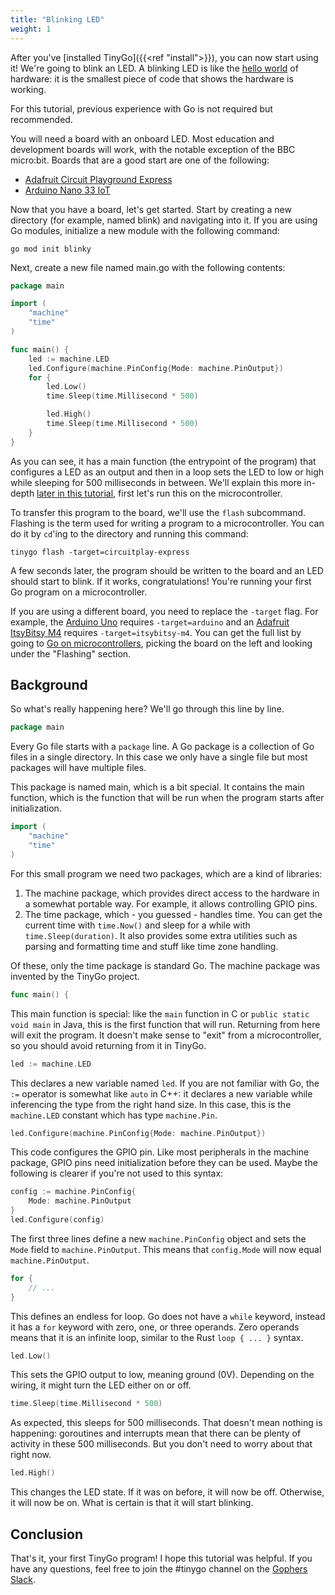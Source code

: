```yaml
---
title: "Blinking LED"
weight: 1
---
```


After you've [installed TinyGo]({{<ref "install">}}), you can now start using it! We're going to blink an LED. A blinking LED is like the [hello world](https://en.wikipedia.org/wiki/%22Hello,_World!%22_program) of hardware: it is the smallest piece of code that shows the hardware is working.

For this tutorial, previous experience with Go is not required but recommended.

You will need a board with an onboard LED. Most education and development boards will work, with the notable exception of the BBC micro:bit. Boards that are a good start are one of the following:

  - [Adafruit Circuit Playground Express](../../reference/microcontrollers/circuit-playground-express/)
  - [Arduino Nano 33 IoT](../../reference/microcontrollers/arduino-nano33-iot/)

Now that you have a board, let's get started. Start by creating a new directory (for example, named blink) and navigating into it. If you are using Go modules, initialize a new module with the following command:

    go mod init blinky

Next, create a new file named main.go with the following contents:

```go
package main

import (
    "machine"
    "time"
)

func main() {
    led := machine.LED
    led.Configure(machine.PinConfig{Mode: machine.PinOutput})
    for {
        led.Low()
        time.Sleep(time.Millisecond * 500)

        led.High()
        time.Sleep(time.Millisecond * 500)
    }
}
```

As you can see, it has a main function (the entrypoint of the program) that configures a LED as an output and then in a loop sets the LED to low or high while sleeping for 500 milliseconds in between. We'll explain this more in-depth [later in this tutorial](#background), first let's run this on the microcontroller.

To transfer this program to the board, we'll use the `flash` subcommand. Flashing is the term used for writing a program to a microcontroller. You can do it by `cd`'ing to the directory and running this command:

    tinygo flash -target=circuitplay-express

A few seconds later, the program should be written to the board and an LED should start to blink. If it works, congratulations! You're running your first Go program on a microcontroller.

If you are using a different board, you need to replace the `-target` flag. For example, the [Arduino Uno](../../reference/microcontrollers/arduino-uno/) requires `-target=arduino` and an [Adafruit ItsyBitsy M4](../../reference/microcontrollers/itsybitsy-m4/) requires `-target=itsybitsy-m4`. You can get the full list by going to [Go on microcontrollers](../../reference/microcontrollers/), picking the board on the left and looking under the "Flashing" section.

## Background

So what's really happening here? We'll go through this line by line.

```go
package main
```

Every Go file starts with a `package` line. A Go package is a collection of Go files in a single directory. In this case we only have a single file but most packages will have multiple files.

This package is named main, which is a bit special. It contains the main function, which is the function that will be run when the program starts after initialization.

```go
import (
    "machine"
    "time"
)
```

For this small program we need two packages, which are a kind of libraries:

 1. The machine package, which provides direct access to the hardware in a somewhat portable way. For example, it allows controlling GPIO pins.
 2. The time package, which - you guessed - handles time. You can get the current time with `time.Now()` and sleep for a while with `time.Sleep(duration)`. It also provides some extra utilities such as parsing and formatting time and stuff like time zone handling.

Of these, only the time package is standard Go. The machine package was invented by the TinyGo project.

```go
func main() {
```

This main function is special: like the `main` function in C or `public static void main` in Java, this is the first function that will run. Returning from here will exit the program. It doesn't make sense to "exit" from a microcontroller, so you should avoid returning from it in TinyGo.

```go
led := machine.LED
```

This declares a new variable named `led`. If you are not familiar with Go, the `:=` operator is somewhat like `auto` in C++: it declares a new variable while inferencing the type from the right hand size. In this case, this is the `machine.LED` constant which has type `machine.Pin`.


```go
led.Configure(machine.PinConfig{Mode: machine.PinOutput})
```

This code configures the GPIO pin. Like most peripherals in the machine package, GPIO pins need initialization before they can be used. Maybe the following is clearer if you're not used to this syntax:

```go
config := machine.PinConfig{
    Mode: machine.PinOutput
}
led.Configure(config)
```

The first three lines define a new `machine.PinConfig` object and sets the `Mode` field to `machine.PinOutput`. This means that `config.Mode` will now equal `machine.PinOutput`.


```go
for {
    // ...
}
```

This defines an endless for loop. Go does not have a `while` keyword, instead it has a `for` keyword with zero, one, or three operands. Zero operands means that it is an infinite loop, similar to the Rust `loop { ... }` syntax.

```go
led.Low()
```

This sets the GPIO output to low, meaning ground (0V). Depending on the wiring, it might turn the LED either on or off.

```go
time.Sleep(time.Millisecond * 500)
```

As expected, this sleeps for 500 milliseconds. That doesn't mean nothing is happening: goroutines and interrupts mean that there can be plenty of activity in these 500 milliseconds. But you don't need to worry about that right now.

```go
led.High()
```

This changes the LED state. If it was on before, it will now be off. Otherwise, it will now be on. What is certain is that it will start blinking.

## Conclusion

That's it, your first TinyGo program! I hope this tutorial was helpful. If you have any questions, feel free to join the #tinygo channel on the [Gophers Slack](https://invite.slack.golangbridge.org/).
